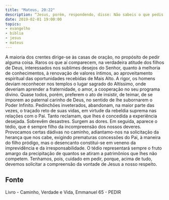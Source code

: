 ```yaml
---
title: "Mateus, 20:22"
description: “Jesus, porém, respondendo, disse: Não sabeis o que pedis.” —
date: 2019-02-01 19:00:00
topics: 
- evangelho
- biblia
- jesus
- mateus
---
```


A maioria dos crentes dirige-se às casas de oração, no propósito de pedir
alguma coisa.
Raros os que aí comparecem, na verdadeira atitude dos filhos de Deus,
interessados nos sublimes desejos do Senhor, quanto à melhoria de conhecimentos, à renovação de valores íntimos, ao aproveitamento espiritual das
oportunidades recebidas de Mais Alto.
A rigor, os homens deviam reconhecer nos templos o lugar sagrado do
Altíssimo, onde deveriam aprender a fraternidade, o amor, a cooperação no
seu programa divino. Quase todos, porém, preferem o ato de insistir, de teimar,
de se imporem ao paternal carinho de Deus, no sentido de lhe subornarem o
Poder Infinito. Pedinchões inveterados, abandonam, na maior parte das vezes,
o traçado reto de suas vidas, em virtude da rebeldia suprema nas relações com
o Pai. Tanto reclamam, que lhes é concedida a experiência desejada.
Sobrevêm desastres. Surgem as dores. Em seguida, aparece o tédio, que
é sempre filho da incompreensão dos nossos deveres.
Provocamos certas dádivas no caminho, adiantamo-nos na solicitação da
herança que nos cabe, exigindo prematuras concessões do Pai, à maneira do
filho pródigo, mas o desencanto constitui-se em veneno da imprevidência e da
irresponsabilidade.
O tédio representará sempre o fruto amargo da precipitação de quantos se
atiram a patrimônios que lhes não competem.
Tenhamos, pois, cuidado em pedir, porque, acima de tudo, devemos
solicitar a compreensão da vontade de Jesus a nosso respeito.




## Fonte
Livro - Caminho, Verdade e Vida, Emmanuel
65 -  PEDIR
